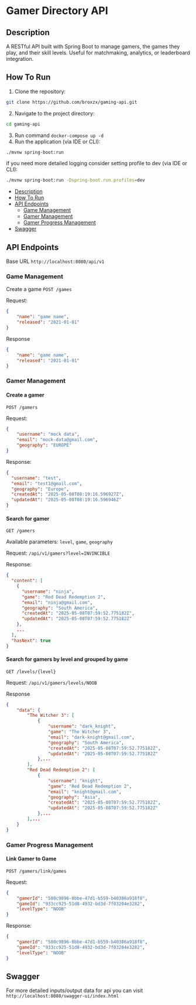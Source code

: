 # Gamer Directory API
## Description
A RESTful API built with Spring Boot to manage gamers, the games they play, and their skill levels.
Useful for matchmaking, analytics, or leaderboard integration.

## How To Run
1. Clone the repository:
```bash
git clone https://github.com/broxzx/gaming-api.git
```
2. Navigate to the project directory:
```bash
cd gaming-api
```
3. Run command `docker-compose up -d`
4. Run the application (via IDE or CLI):
```bash
./mvnw spring-boot:run
```

if you need more detailed logging consider setting profile to dev (via IDE or CLI):
```bash
./mvnw spring-boot:run -Dspring-boot.run.profiles=dev
```

- [Description](#description)
- [How To Run](#how-to-run)
- [API Endpoints](#api-endpoints)
    - [Game Management](#game-management)
    - [Gamer Management](#gamer-management)
    - [Gamer Progress Management](#gamer-progress-management)
- [Swagger](#swagger)

## API Endpoints
Base URL `http://localhost:8080/api/v1`

### Game Management
Create a game
`POST /games`

Request:
```json
{
    "name": "game name",
    "released": "2021-01-01"
}
```

Response
```json
{
    "name": "game name",
    "released": "2021-01-01"
}
```


### Gamer Management
#### Create a gamer
`POST /gamers`

Request:
```json
{
    "username": "mock data",
    "email": "mock-data@gmail.com",
    "geography": "EUROPE"
}
```

Response:
```json
{
  "username": "test",
  "email": "test1@gmail.com",
  "geography": "Europe",
  "createdAt": "2025-05-08T08:19:16.596927Z",
  "updatedAt": "2025-05-08T08:19:16.596946Z"
}
```

#### Search for gamer
`GET /gamers`

Available parameters: `level`, `game`, `geography`

Request:
`/api/v1/gamers?level=INVINCIBLE`

Response:
```json
{
  "content": [
    {
      "username": "ninja",
      "game": "Red Dead Redemption 2",
      "email": "ninja@gmail.com",
      "geography": "South America",
      "createdAt": "2025-05-08T07:59:52.775182Z",
      "updatedAt": "2025-05-08T07:59:52.775182Z"
    },
    ...
  ],
  "hasNext": true
}
```

#### Search for gamers by level and grouped by game
`GET /levels/{level}`

Request: 
`/api/v1/gamers/levels/NOOB`

Response
```json
{
    "data": {
        "The Witcher 3": [
            {
                "username": "dark_knight",
                "game": "The Witcher 3",
                "email": "dark-knight@gmail.com",
                "geography": "South America",
                "createdAt": "2025-05-08T07:59:52.775182Z",
                "updatedAt": "2025-05-08T07:59:52.775182Z"
            },...
        ],
        "Red Dead Redemption 2": [
            {
                "username": "knight",
                "game": "Red Dead Redemption 2",
                "email": "knight@gmail.com",
                "geography": "Asia",
                "createdAt": "2025-05-08T07:59:52.775182Z",
                "updatedAt": "2025-05-08T07:59:52.775182Z"
            },...
        ],...
    }
}
```

### Gamer Progress Management
#### Link Gamer to Game
`POST /gamers/link/games`

Request:
```json
{
    "gamerId": "580c9896-0bbe-47d1-b559-b40386a918f8",
    "gameId": "933cc925-51d8-4932-bd3d-7f03204e3282",
    "levelType": "NOOB"
}
```

Response:
```json
{
    "gamerId": "580c9896-0bbe-47d1-b559-b40386a918f8",
    "gameId": "933cc925-51d8-4932-bd3d-7f03204e3282",
    "levelType": "NOOB"
}
```

## Swagger
For more detailed inputs/output data for api you can visit `http://localhost:8080/swagger-ui/index.html`